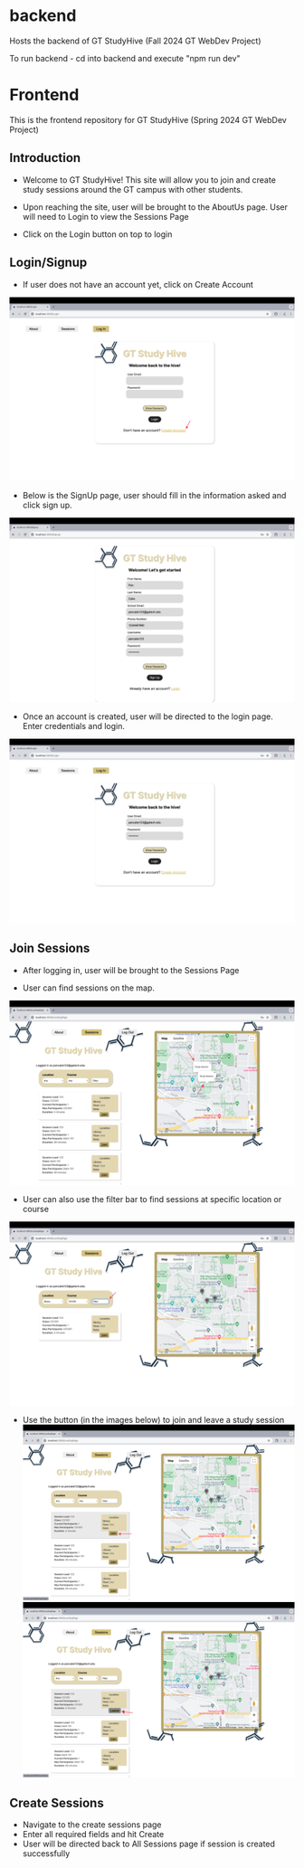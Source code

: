 # backend
Hosts the backend of GT StudyHive (Fall 2024 GT WebDev Project)

To run backend - cd into backend and execute "npm run dev" 

# Frontend
This is the frontend repository for GT StudyHive (Spring 2024 GT WebDev Project)

## Introduction
* Welcome to GT StudyHive! This site will allow you to join and create study sessions around the GT campus with other students.

* Upon reaching the site, user will be brought to the AboutUs page. User will need to Login to view the Sessions Page

* Click on the Login button on top to login


## Login/Signup
* If user does not have an account yet, click on Create Account

![Login Page](/ReadMeImages/2.png)

* Below is the SignUp page, user should fill in the information asked and click sign up.

![Signup Page](/ReadMeImages/4.png)

* Once an account is created, user will be directed to the login page. Enter credentials and login.

![Login Page](/ReadMeImages/5.png)

## Join Sessions

* After logging in, user will be brought to the Sessions Page

* User can find sessions on the map.

![Sessions Page](/ReadMeImages/7.png)
* User can also use the filter bar to find sessions at specific location or course

![Sessions Page](/ReadMeImages/9.png)

* Use the button (in the images below) to join and leave a study session
![Sessions Page](/ReadMeImages/10.png)
![Sessions Page](/ReadMeImages/11.png)

## Create Sessions
* Navigate to the create sessions page
* Enter all required fields and hit Create
* User will be directed back to All Sessions page if session is created successfully
